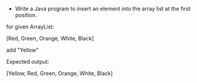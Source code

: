 * Write a Java program to insert an element into the array list at the first position.

for given ArrayList:

[Red, Green, Orange, White, Black]

add "Yellow"

Expected output:

[Yellow, Red, Green, Orange, White, Black]
